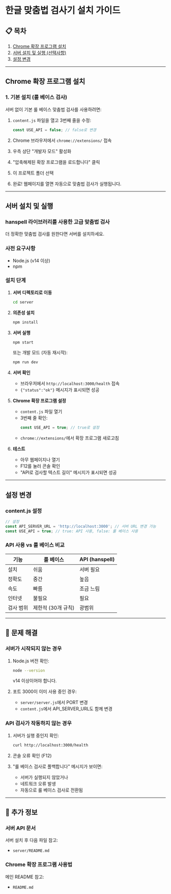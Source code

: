 # 한글 맞춤법 검사기 설치 가이드

## 📋 목차
1. [Chrome 확장 프로그램 설치](#chrome-확장-프로그램-설치)
2. [서버 설치 및 실행 (선택사항)](#서버-설치-및-실행)
3. [설정 변경](#설정-변경)

---

## Chrome 확장 프로그램 설치

### 1. 기본 설치 (룰 베이스 검사)

서버 없이 기본 룰 베이스 맞춤법 검사를 사용하려면:

1. `content.js` 파일을 열고 3번째 줄을 수정:
   ```javascript
   const USE_API = false; // false로 변경
   ```

2. Chrome 브라우저에서 `chrome://extensions/` 접속

3. 우측 상단 "개발자 모드" 활성화

4. "압축해제된 확장 프로그램을 로드합니다" 클릭

5. 이 프로젝트 폴더 선택

6. 완료! 웹페이지를 열면 자동으로 맞춤법 검사가 실행됩니다.

---

## 서버 설치 및 실행

### hanspell 라이브러리를 사용한 고급 맞춤법 검사

더 정확한 맞춤법 검사를 원한다면 서버를 설치하세요.

### 사전 요구사항
- Node.js (v14 이상)
- npm

### 설치 단계

1. **서버 디렉토리로 이동**
   ```bash
   cd server
   ```

2. **의존성 설치**
   ```bash
   npm install
   ```

3. **서버 실행**
   ```bash
   npm start
   ```

   또는 개발 모드 (자동 재시작):
   ```bash
   npm run dev
   ```

4. **서버 확인**
   - 브라우저에서 `http://localhost:3000/health` 접속
   - `{"status":"ok"}` 메시지가 표시되면 성공

5. **Chrome 확장 프로그램 설정**
   - `content.js` 파일 열기
   - 3번째 줄 확인:
     ```javascript
     const USE_API = true; // true로 설정
     ```
   - `chrome://extensions/`에서 확장 프로그램 새로고침

6. **테스트**
   - 아무 웹페이지나 열기
   - F12를 눌러 콘솔 확인
   - "API로 검사할 텍스트 길이" 메시지가 표시되면 성공

---

## 설정 변경

### content.js 설정

```javascript
// 설정
const API_SERVER_URL = 'http://localhost:3000'; // 서버 URL 변경 가능
const USE_API = true; // true: API 사용, false: 룰 베이스 사용
```

### API 사용 vs 룰 베이스 비교

| 기능 | 룰 베이스 | API (hanspell) |
|------|-----------|----------------|
| 설치 | 쉬움 | 서버 필요 |
| 정확도 | 중간 | 높음 |
| 속도 | 빠름 | 조금 느림 |
| 인터넷 | 불필요 | 필요 |
| 검사 범위 | 제한적 (30개 규칙) | 광범위 |

---

## 🐛 문제 해결

### 서버가 시작되지 않는 경우

1. Node.js 버전 확인:
   ```bash
   node --version
   ```
   v14 이상이어야 합니다.

2. 포트 3000이 이미 사용 중인 경우:
   - `server/server.js`에서 PORT 변경
   - `content.js`에서 API_SERVER_URL도 함께 변경

### API 검사가 작동하지 않는 경우

1. 서버가 실행 중인지 확인:
   ```bash
   curl http://localhost:3000/health
   ```

2. 콘솔 오류 확인 (F12)

3. "룰 베이스 검사로 폴백합니다" 메시지가 보이면:
   - 서버가 실행되지 않았거나
   - 네트워크 오류 발생
   - 자동으로 룰 베이스 검사로 전환됨

---

## 📝 추가 정보

### 서버 API 문서

서버 설치 후 다음 파일 참고:
- `server/README.md`

### Chrome 확장 프로그램 사용법

메인 README 참고:
- `README.md`

